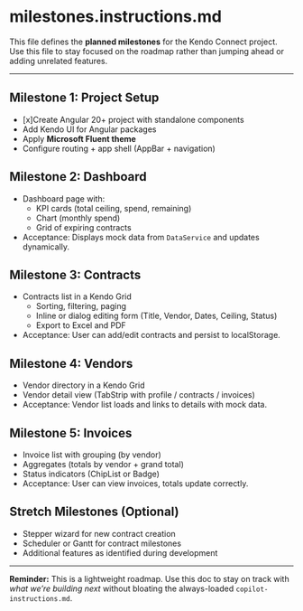 # milestones.instructions.md

This file defines the **planned milestones** for the Kendo Connect project. Use this file to stay focused on the roadmap rather than jumping ahead or adding unrelated features.

---

## Milestone 1: Project Setup

- [x]Create Angular 20+ project with standalone components
- Add Kendo UI for Angular packages
- Apply **Microsoft Fluent theme**
- Configure routing + app shell (AppBar + navigation)

## Milestone 2: Dashboard

- Dashboard page with:
  - KPI cards (total ceiling, spend, remaining)
  - Chart (monthly spend)
  - Grid of expiring contracts
- Acceptance: Displays mock data from `DataService` and updates dynamically.

## Milestone 3: Contracts

- Contracts list in a Kendo Grid
  - Sorting, filtering, paging
  - Inline or dialog editing form (Title, Vendor, Dates, Ceiling, Status)
  - Export to Excel and PDF
- Acceptance: User can add/edit contracts and persist to localStorage.

## Milestone 4: Vendors

- Vendor directory in a Kendo Grid
- Vendor detail view (TabStrip with profile / contracts / invoices)
- Acceptance: Vendor list loads and links to details with mock data.

## Milestone 5: Invoices

- Invoice list with grouping (by vendor)
- Aggregates (totals by vendor + grand total)
- Status indicators (ChipList or Badge)
- Acceptance: User can view invoices, totals update correctly.

## Stretch Milestones (Optional)

- Stepper wizard for new contract creation
- Scheduler or Gantt for contract milestones
- Additional features as identified during development

---

**Reminder:** This is a lightweight roadmap. Use this doc to stay on track with _what we’re building next_ without bloating the always-loaded `copilot-instructions.md`.
